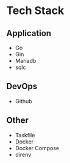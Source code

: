 # Tech Stack
## Application
- Go
- Gin
- Mariadb
- sqlc

## DevOps
- Github

## Other
- Taskfile
- Docker
- Docker Compose
- direnv
